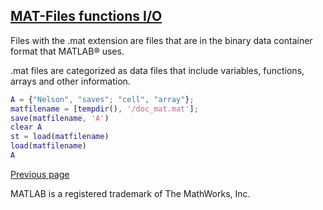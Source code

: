 ## [MAT-Files functions I/O](MATIO.md)

Files with the .mat extension are files that are in the binary data container format that MATLAB® uses.

.mat files are categorized as data files that include variables, functions, arrays and other information.

```matlab
A = {"Nelson", "saves"; "cell", "array"};
matfilename = [tempdir(), '/doc_mat.mat'];
save(matfilename, 'A')
clear A
st = load(matfilename)
load(matfilename)
A
```

[Previous page](FEATURES.md)

MATLAB is a registered trademark of The MathWorks, Inc.
